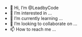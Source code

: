 - 👋 Hi, I’m @LeadbyCode
- 👀 I’m interested in ...
- 🌱 I’m currently learning ...
- 💞️ I’m looking to collaborate on ...
- 📫 How to reach me ...

<!---
LeadbyCode/LeadbyCode is a ✨ special ✨ repository because its `README.md` (this file) appears on your GitHub profile.
You can click the Preview link to take a look at your changes.
--->
